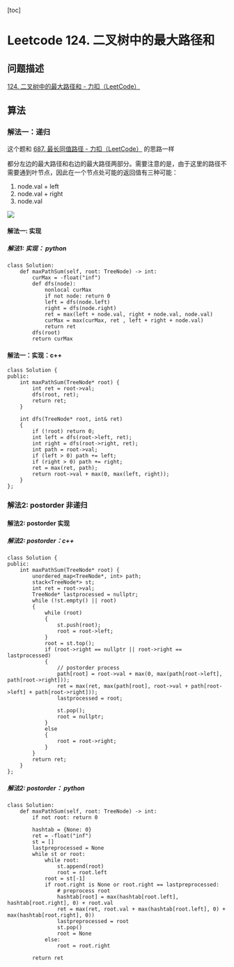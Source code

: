 [toc]

# Leetcode 124. 二叉树中的最大路径和

## 问题描述

[124. 二叉树中的最大路径和 - 力扣（LeetCode）](https://leetcode-cn.com/problems/binary-tree-maximum-path-sum/)


## 算法

### 解法一：递归

这个题和 [687. 最长同值路径 - 力扣（LeetCode）](https://leetcode-cn.com/problems/longest-univalue-path/) 的思路一样

都分左边的最大路径和右边的最大路径两部分。需要注意的是，由于这里的路径不需要通到叶节点，因此在一个节点处可能的返回值有三种可能：

1. node.val + left
2. node.val + right
3. node.val

![](https://gitee.com/EdwardElric_1683260718/picture_bed/raw/master/img/20200803140550.png)

#### 解法一: 实现

##### 解法1: 实现： python

```
class Solution:
    def maxPathSum(self, root: TreeNode) -> int:
        curMax = -float("inf")
        def dfs(node):
            nonlocal curMax
            if not node: return 0
            left = dfs(node.left)
            right = dfs(node.right)
            ret = max(left + node.val, right + node.val, node.val)
            curMax = max(curMax, ret , left + right + node.val)
            return ret
        dfs(root)
        return curMax
```



#### 解法一：实现：c++

```
class Solution {
public:
    int maxPathSum(TreeNode* root) {
        int ret = root->val;
        dfs(root, ret);
        return ret;
    }

    int dfs(TreeNode* root, int& ret)
    {
        if (!root) return 0;
        int left = dfs(root->left, ret);
        int right = dfs(root->right, ret);
        int path = root->val;
        if (left > 0) path += left;
        if (right > 0) path += right;
        ret = max(ret, path);
        return root->val + max(0, max(left, right));
    }
};
```

### 解法2: postorder 非递归

#### 解法2: postorder 实现

##### 解法2: postorder：c++

```
class Solution {
public:
    int maxPathSum(TreeNode* root) {
        unordered_map<TreeNode*, int> path;
        stack<TreeNode*> st;
        int ret = root->val;
        TreeNode* lastprocessed = nullptr;
        while (!st.empty() || root)
        {
            while (root)
            {
                st.push(root);
                root = root->left;
            }
            root = st.top();
            if (root->right == nullptr || root->right == lastprocessed)
            {
                // postorder process
                path[root] = root->val + max(0, max(path[root->left], path[root->right]));
                ret = max(ret, max(path[root], root->val + path[root->left] + path[root->right]));
                lastprocessed = root;
                
                st.pop();
                root = nullptr;
            }
            else
            {
                root = root->right;
            }
        }
        return ret;
    }
};
```

##### 解法2: postorder： python

```
class Solution:
    def maxPathSum(self, root: TreeNode) -> int:
        if not root: return 0

        hashtab = {None: 0}
        ret = -float("inf")
        st = []
        lastpreprocessed = None
        while st or root:
            while root:
                st.append(root)
                root = root.left
            root = st[-1]
            if root.right is None or root.right == lastpreprocessed:
                # preprocess root
                hashtab[root] = max(hashtab[root.left], hashtab[root.right], 0) + root.val
                ret = max(ret, root.val + max(hashtab[root.left], 0) + max(hashtab[root.right], 0))
                lastpreprocessed = root
                st.pop()
                root = None
            else:
                root = root.right

        return ret
```